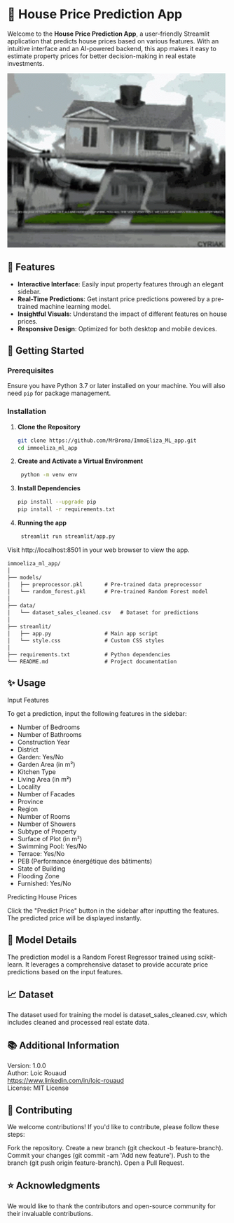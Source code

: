 # 🏡 House Price Prediction App

Welcome to the **House Price Prediction App**, a user-friendly Streamlit application that predicts house prices based on various features. With an intuitive interface and an AI-powered backend, this app makes it easy to estimate property prices for better decision-making in real estate investments.

![Texte alternatif](assets/home-alone.gif)


## 🌟 Features

- **Interactive Interface**: Easily input property features through an elegant sidebar.
- **Real-Time Predictions**: Get instant price predictions powered by a pre-trained machine learning model.
- **Insightful Visuals**: Understand the impact of different features on house prices.
- **Responsive Design**: Optimized for both desktop and mobile devices.

## 🚀 Getting Started

### Prerequisites

Ensure you have Python 3.7 or later installed on your machine. You will also need `pip` for package management.

### Installation

1. **Clone the Repository**

   ```bash
   git clone https://github.com/MrBroma/ImmoEliza_ML_app.git
   cd immoeliza_ml_app
   ```

2. **Create and Activate a Virtual Environment**
   ```bash
    python -m venv env
    ```

3. **Install Dependencies**

   ```bash
   pip install --upgrade pip
   pip install -r requirements.txt
    ```

3. **Running the app**
   ```bash
    streamlit run streamlit/app.py
    ```

Visit http://localhost:8501 in your web browser to view the app.

```
immoeliza_ml_app/
│
├── models/
│   ├── preprocessor.pkl       # Pre-trained data preprocessor
│   └── random_forest.pkl      # Pre-trained Random Forest model
│
├── data/
│   └── dataset_sales_cleaned.csv   # Dataset for predictions
│
├── streamlit/
│   ├── app.py                 # Main app script
│   └── style.css              # Custom CSS styles
│
├── requirements.txt           # Python dependencies
└── README.md                  # Project documentation
```


## ✨ Usage
Input Features

To get a prediction, input the following features in the sidebar:

- Number of Bedrooms
- Number of Bathrooms
- Construction Year
- District
- Garden: Yes/No
- Garden Area (in m²)
- Kitchen Type
- Living Area (in m²)
- Locality
- Number of Facades
- Province
- Region
- Number of Rooms
- Number of Showers
- Subtype of Property
- Surface of Plot (in m²)
- Swimming Pool: Yes/No
- Terrace: Yes/No
- PEB (Performance énergétique des bâtiments)
- State of Building
- Flooding Zone
- Furnished: Yes/No

Predicting House Prices

Click the "Predict Price" button in the sidebar after inputting the features. The predicted price will be displayed instantly.

## 🤖 Model Details

The prediction model is a Random Forest Regressor trained using scikit-learn. It leverages a comprehensive dataset to provide accurate price predictions based on the input features.

## 📈 Dataset

The dataset used for training the model is dataset_sales_cleaned.csv, which includes cleaned and processed real estate data.

## 📚 Additional Information

Version: 1.0.0  
Author: Loic Rouaud  
https://www.linkedin.com/in/loic-rouaud  
License: MIT License  

## 👥 Contributing

We welcome contributions! If you'd like to contribute, please follow these steps:

Fork the repository.
Create a new branch (git checkout -b feature-branch).
Commit your changes (git commit -am 'Add new feature').
Push to the branch (git push origin feature-branch).
Open a Pull Request.


## ⭐️ Acknowledgments

We would like to thank the contributors and open-source community for their invaluable contributions.
